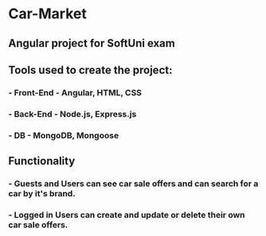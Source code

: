 # Car-Market

## Angular project for SoftUni exam

## Tools used to create the project:

### - Front-End - Angular, HTML, CSS

### - Back-End - Node.js, Express.js

### - DB - MongoDB, Mongoose

## Functionality

### - Guests and Users can see car sale offers and can search for a car by it's brand.

### - Logged in Users can create and update or delete their own car sale offers.
